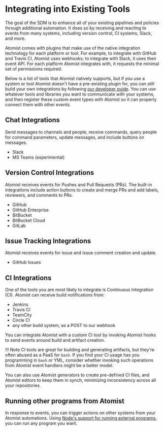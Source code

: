 # Integrating into Existing Tools

The goal of the SDM is to enhance all of your existing pipelines and policies
through additional automation. It does so by receiving and reacting to events
from many systems, including version control, CI systems, Slack, and more.

Atomist comes with plugins that make use of the native integration technology
for each platform or tool. For example, to integrate with GitHub and Travis CI,
Atomist uses webhooks; to integrate with Slack, it uses their event API. For
each platform Atomist integrates with, it requests the minimal set of
permissions required.

Below is a list of tools that Atomist natively supports, but if you use a system
or tool Atomist doesn't have a pre-existing plugin for, you can still build your
own integrations by following [our developer guide](/developer/). You can use
whatever tools and libraries you want to communicate with your systems, and then
register these custom event types with Atomist so it can properly connect them
with other events.

## Chat Integrations

Send messages to channels and people, receive commands, query people for command
parameters, update messages, and include buttons on messages.

-   Slack
-   MS Teams (experimental)

## Version Control Integrations

Atomist receives events for Pushes and Pull Requests (PRs). The built-in
integrations include action buttons to create and merge PRs and add labels,
reviewers, and comments to PRs.

-   GitHub
-   GitHub Enterprise
-   BitBucket
-   BitBucket Cloud
-   GitLab

## Issue Tracking Integrations

Atomist receives events for issue and issue comment creation and update.

-   GitHub Issues

## CI Integrations

One of the tools you are most likely to integrate is Continuous Integration
(CI). Atomist can receive build notifications from:

-   Jenkins
-   Travis CI
-   TeamCity
-   Circle CI
-   any other build system, as a POST to our webhook

You can integrate Atomist with a custom CI tool by invoking Atomist hooks to
send events around build and artifact creation.

!!! Note
    CI tools are great for building and generating artifacts, but they're
    often abused as a PaaS for `bash`. If you find your CI usage has you programming
    in `bash` or YML, consider whether invoking such operations from Atomist event
    handlers might be a better model.

You can also use Atomist generators to create pre-defined CI files, and Atomist
editors to keep them in synch, minimizing inconsistency across all your
repositories.

## Running other programs from Atomist

In response to events, you can trigger actions on other systems from your
Atomist automations. Using
[Node's support for running external programs](https://nodejs.org/api/child_process.html),
you can run any program you want.

